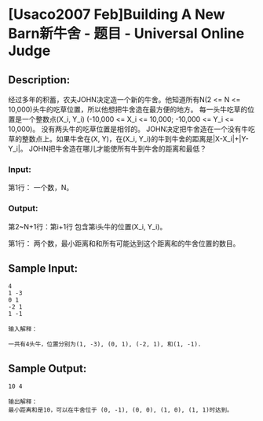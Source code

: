 # [Usaco2007 Feb]Building A New Barn新牛舍 - 题目 - Universal Online Judge

## Description: 

经过多年的积蓄，农夫JOHN决定造一个新的牛舍。他知道所有N(2 <= N <= 10,000)头牛的吃草位置，所以他想把牛舍造在最方便的地方。 每一头牛吃草的位置是一个整数点(X_i, Y_i) (-10,000 <= X_i <= 10,000; -10,000 <= Y_i <= 10,000)。 没有两头牛的吃草位置是相邻的。 JOHN决定把牛舍造在一个没有牛吃草的整数点上。如果牛舍在(X, Y)，在(X_i, Y_i)的牛到牛舍的距离是|X-X_i|+|Y-Y_i|。 JOHN把牛舍造在哪儿才能使所有牛到牛舍的距离和最低？ 

### Input: 

第1行： 一个数，N。

### Output: 

第2~N+1行：第i+1行 包含第i头牛的位置(X_i, Y_i)。

第1行： 两个数，最小距离和和所有可能达到这个距离和的牛舍位置的数目。 


## Sample Input: 
```
4
1 -3
0 1
-2 1
1 -1

输入解释：

一共有4头牛，位置分别为(1, -3), (0, 1), (-2, 1), 和(1, -1).

```

## Sample Output: 
```
10 4

输出解释：
最小距离和是10，可以在牛舍位于 (0, -1), (0, 0), (1, 0), (1, 1)时达到。
```
